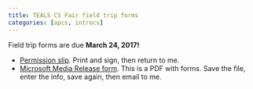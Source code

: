 ```yaml
---
title: TEALS CS Fair field trip forms
categories: [apcs, introcs]
---
```

Field trip forms are due **March 24, 2017!**<br/>
 * [Permission slip](https://issaquahwednet-my.sharepoint.com/personal/stutlerk_issaquah_wednet_edu/_layouts/15/guestaccess.aspx?docid=0f16b5429ff0443219c7caffc3897796c&authkey=AZeyquzgYuZneQ5P144IV6A). Print and sign, then return to me.<br/>
 * [Microsoft Media Release form](https://issaquahwednet-my.sharepoint.com/personal/stutlerk_issaquah_wednet_edu/_layouts/15/guestaccess.aspx?docid=0f478c62db51444b6be549239f2013247&authkey=AThtBZEyC1Cna4ya-8jqEQQ). This is a PDF with forms. Save the file, enter the info, save again, then email to me.
